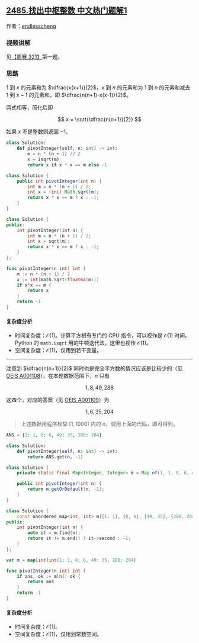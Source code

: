 ## [2485.找出中枢整数 中文热门题解1](https://leetcode.cn/problems/find-the-pivot-integer/solutions/100000/o1-zuo-fa-by-endlesscheng-571j)

作者：[endlesscheng](https://leetcode.cn/u/endlesscheng)
### 视频讲解

见[【周赛 321】](https://www.bilibili.com/video/BV1sD4y1e7pr/)第一题。

### 思路

$1$ 到 $x$ 的元素和为 $\dfrac{x(x+1)}{2}$，$x$ 到 $n$ 的元素和为 $1$ 到 $n$ 的元素和减去 $1$ 到 $x-1$ 的元素和，即 $\dfrac{n(n+1)-x(x-1)}{2}$。

两式相等，简化后即

$$
x = \sqrt{\dfrac{n(n+1)}{2}}
$$

如果 $x$ 不是整数则返回 $-1$。

```py [sol-Python3]
class Solution:
    def pivotInteger(self, n: int) -> int:
        m = n * (n + 1) // 2
        x = isqrt(m)
        return x if x * x == m else -1
```

```java [sol-Java]
class Solution {
    public int pivotInteger(int n) {
        int m = n * (n + 1) / 2;
        int x = (int) Math.sqrt(m);
        return x * x == m ? x : -1;
    }
}
```

```cpp [sol-C++]
class Solution {
public:
    int pivotInteger(int n) {
        int m = n * (n + 1) / 2;
        int x = sqrt(m);
        return x * x == m ? x : -1;
    }
};
```

```go [sol-Go]
func pivotInteger(n int) int {
	m := n * (n + 1) / 2
	x := int(math.Sqrt(float64(m)))
	if x*x == m {
		return x
	}
	return -1
}
```

#### 复杂度分析

- 时间复杂度：$\mathcal{O}(1)$。计算平方根有专门的 CPU 指令，可以视作是 $\mathcal{O}(1)$ 时间。Python 的 `math.isqrt` 用的牛顿迭代法，这里也视作 $\mathcal{O}(1)$。
- 空间复杂度：$\mathcal{O}(1)$，仅用到若干变量。

---

注意到 $\dfrac{n(n+1)}{2}$ 同时也是完全平方数的情况应该是比较少的（见 [OEIS A001108](https://oeis.org/A001108)）。在本题数据范围下，$n$ 只有

$$
1,8,49,288
$$

这四个，对应的答案（见 [OEIS A001109](https://oeis.org/A001109)）为

$$
1,6,35,204
$$

> 上述数据用程序枚举 $[1,1000]$ 内的 $n$，调用上面的代码，即可得到。

```py [sol-Python3]
ANS = {1: 1, 8: 6, 49: 35, 288: 204}

class Solution:
    def pivotInteger(self, n: int) -> int:
        return ANS.get(n, -1)
```

```java [sol-Java]
class Solution {
    private static final Map<Integer, Integer> m = Map.of(1, 1, 8, 6, 49, 35, 288, 204);

    public int pivotInteger(int n) {
        return m.getOrDefault(n, -1);
    }
}
```

```cpp [sol-C++]
class Solution {
    const unordered_map<int, int> m{{1, 1}, {8, 6}, {49, 35}, {288, 204}};
public:
    int pivotInteger(int n) {
        auto it = m.find(n);
        return it != m.end() ? it->second : -1;
    }
};
```

```go [sol-Go]
var m = map[int]int{1: 1, 8: 6, 49: 35, 288: 204}

func pivotInteger(n int) int {
	if ans, ok := m[n]; ok {
		return ans
	}
	return -1
}
```

#### 复杂度分析

- 时间复杂度：$\mathcal{O}(1)$。
- 空间复杂度：$\mathcal{O}(1)$，仅用到常数空间。
